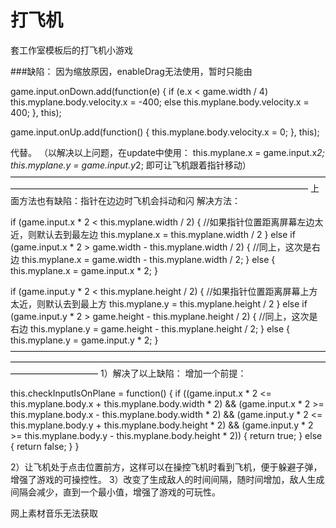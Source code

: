 # 打飞机
套工作室模板后的打飞机小游戏

###缺陷：
因为缩放原因，enableDrag无法使用，暂时只能由 

game.input.onDown.add(function(e) {
  if (e.x < game.width / 4)
    this.myplane.body.velocity.x = -400;
  else
    this.myplane.body.velocity.x = 400;
}, this);

game.input.onUp.add(function() {
  this.myplane.body.velocity.x = 0;
}, this);
					
代替。
（以解决以上问题，在update中使用：
this.myplane.x = game.input.x*2;
this.myplane.y = game.input.y*2;
即可让飞机跟着指针移动）
——————————————————————————————————————————————————————————————————————
上面方法也有缺陷：指针在边边时飞机会抖动和闪
解决方法：
					
if (game.input.x * 2 < this.myplane.width / 2) { //如果指针位置距离屏幕左边太近，则默认去到最左边
  this.myplane.x = this.myplane.width / 2
} else if (game.input.x * 2 > game.width - this.myplane.width / 2) { //同上，这次是右边
  this.myplane.x = game.width - this.myplane.width / 2;
} else {
  this.myplane.x = game.input.x * 2;
}

if (game.input.y * 2 < this.myplane.height / 2) { //如果指针位置距离屏幕上方太近，则默认去到最上方
  this.myplane.y = this.myplane.height / 2
} else if (game.input.y * 2 > game.height - this.myplane.height / 2) { //同上，这次是右边
  this.myplane.y = game.height - this.myplane.height / 2;
} else {
  this.myplane.y = game.input.y * 2;
}
——————————————————————————————————————————————————————————————————————————————————
1）解决了以上缺陷：
增加一个前提：

this.checkInputIsOnPlane = function() {
  if ((game.input.x * 2 <= this.myplane.body.x + this.myplane.body.width * 2) && (game.input.x * 2 >= this.myplane.body.x - this.myplane.body.width * 2) &&
    (game.input.y * 2 <= this.myplane.body.y + this.myplane.body.height * 2) && (game.input.y * 2 >= this.myplane.body.y - this.myplane.body.height * 2)) {
    return true;
  } else {
    return false;
  }
}				

2）让飞机处于点击位置前方，这样可以在操控飞机时看到飞机，便于躲避子弹，增强了游戏的可操控性。
3）改变了生成敌人的时间间隔，随时间增加，敌人生成间隔会减少，直到一个最小值，增强了游戏的可玩性。

网上素材音乐无法获取